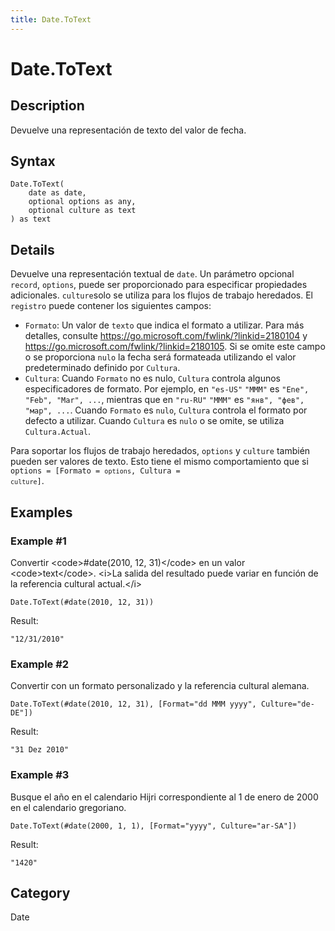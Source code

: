 ```yaml
---
title: Date.ToText
---
```


# Date.ToText


## Description

Devuelve una representación de texto del valor de fecha.


## Syntax

```powerquery
Date.ToText(
    date as date,
    optional options as any,
    optional culture as text
) as text
```


## Details

Devuelve una representación textual de <code>date</code>. Un parámetro opcional <code>record</code>, <code>options</code>, puede ser proporcionado para especificar propiedades adicionales. <code>culture</code>solo se utiliza para los flujos de trabajo heredados. El <code>registro</code> puede contener los siguientes campos:<ul>   <li><code>Formato</code>: Un valor de <code>texto</code> que indica el formato a utilizar. Para más detalles, consulte https://go.microsoft.com/fwlink/?linkid=2180104 y https://go.microsoft.com/fwlink/?linkid=2180105. Si se omite este campo o se proporciona <code>nulo</code> la fecha será formateada utilizando el valor predeterminado definido por <code>Cultura</code>.</li>   <li><code>Cultura</code>: Cuando <code>Formato</code> no es nulo, <code>Cultura</code> controla algunos especificadores de formato. Por ejemplo, en <code>"es-US"</code> <code>"MMM"</code> es <code>"Ene", "Feb", "Mar", ...</code>, mientras que en <code>"ru-RU"</code> <code>"MMM"</code> es <code>"янв", "фев", "мар", ...</code>. Cuando <code>Formato</code> es <code>nulo</code>, <code>Cultura</code> controla el formato por defecto a utilizar. Cuando <code>Cultura</code> es <code>nulo</code> o se omite, se utiliza <code>Cultura.Actual</code>.</li></ul> Para soportar los flujos de trabajo heredados, <code>options</code> y <code>culture</code> también pueden ser valores de texto. Esto tiene el mismo comportamiento que si <code>options</code><code> = [Formato = <code>options</code>, Cultura = <code>culture</code>]</code>.


## Examples

### Example #1 
Convertir &lt;code&gt;#date(2010, 12, 31)&lt;/code&gt; en un valor &lt;code&gt;text&lt;/code&gt;. &lt;i&gt;La salida del resultado puede variar en función de la referencia cultural actual.&lt;/i&gt;
```powerquery
Date.ToText(#date(2010, 12, 31))
```

Result: 
```powerquery
"12/31/2010"
```


### Example #2 
Convertir con un formato personalizado y la referencia cultural alemana.
```powerquery
Date.ToText(#date(2010, 12, 31), [Format="dd MMM yyyy", Culture="de-DE"])
```

Result: 
```powerquery
"31 Dez 2010"
```


### Example #3 
Busque el año en el calendario Hijri correspondiente al 1 de enero de 2000 en el calendario gregoriano.
```powerquery
Date.ToText(#date(2000, 1, 1), [Format="yyyy", Culture="ar-SA"])
```

Result: 
```powerquery
"1420"
```




## Category
Date
